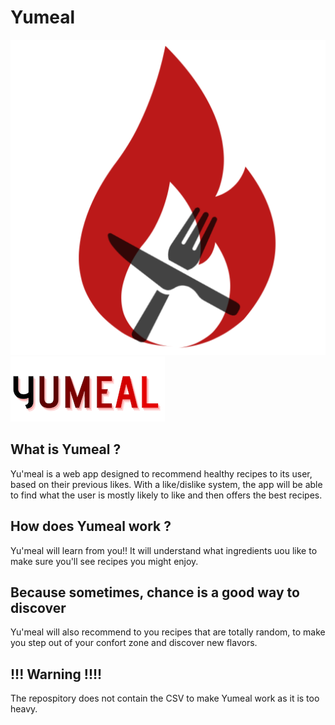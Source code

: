 # Yumeal

![alt text](https://github.com/JouanelR/yu-meal/blob/main/assets/logv4.png?raw=true)\
![alt text](https://github.com/JouanelR/yu-meal/blob/main/assets/logo_name.png?raw=true)




## What is Yumeal ?

Yu'meal is a web app designed to recommend healthy recipes to its user, based on their previous likes. 
With a like/dislike system, the app will be able to find what the user is mostly likely to like and then offers the best recipes.

## How does Yumeal work ?

Yu'meal will learn from you!! It will understand what ingredients uou like to make sure you'll see recipes you might enjoy.

## Because sometimes, chance is a good way to discover

Yu'meal will also recommend to you recipes that are totally random, to make you step out of your confort zone and discover new flavors.





## !!! Warning !!!!

The repospitory does not contain the CSV to make Yumeal work as it is too heavy.
